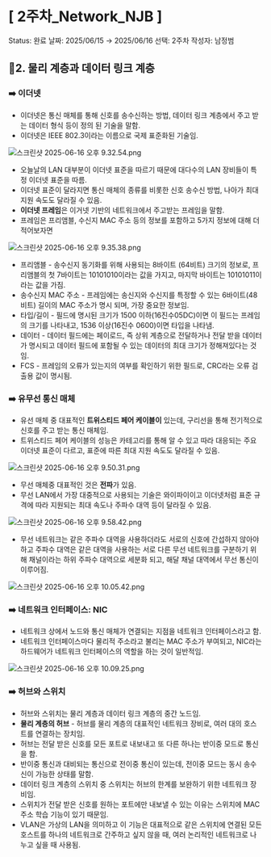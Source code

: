 # [ 2주차_Network_NJB ]

Status: 완료
날짜: 2025/06/15 → 2025/06/16
선택: 2주차
작성자: 남정범

## 📍2. 물리 계층과 데이터 링크 계층

### ➡️ 이더넷

- 이더넷은 통신 매체를 통해 신호를 송수신하는 방법, 데이터 링크 계층에서 주고 받는 데이터 형식 등이 정의 된 기술을 말함.
- 이더넷은 IEEE 802.3이라는 이름으로 국제 표준화된 기술임.

![스크린샷 2025-06-16 오후 9.32.54.png](%5B%202%E1%84%8C%E1%85%AE%E1%84%8E%E1%85%A1_Network_NJB%20%5D%202143d9b5054a8042bf9eff91de4aa7c0/%E1%84%89%E1%85%B3%E1%84%8F%E1%85%B3%E1%84%85%E1%85%B5%E1%86%AB%E1%84%89%E1%85%A3%E1%86%BA_2025-06-16_%E1%84%8B%E1%85%A9%E1%84%92%E1%85%AE_9.32.54.png)

- 오늘날의 LAN 대부분이 이더넷 표준을 따르기 때문에 대다수의 LAN 장비들이 특정 이더넷 표준을 따름.
- 이더넷 표준이 달라지면 통신 매체의 종류를 비롯한 신호 송수신 방법, 나아가 최대 지원 속도도 달라질 수 있음.
- **이더넷 프레임**은 이거넷 기반의 네트워크에서 주고받는 프레임을 말함.
- 프레임은 프리앰블, 수신지 MAC 주소 등의 정보를 포함하고 5가지 정보에 대해 더 적어보자면

![스크린샷 2025-06-16 오후 9.35.38.png](%5B%202%E1%84%8C%E1%85%AE%E1%84%8E%E1%85%A1_Network_NJB%20%5D%202143d9b5054a8042bf9eff91de4aa7c0/%E1%84%89%E1%85%B3%E1%84%8F%E1%85%B3%E1%84%85%E1%85%B5%E1%86%AB%E1%84%89%E1%85%A3%E1%86%BA_2025-06-16_%E1%84%8B%E1%85%A9%E1%84%92%E1%85%AE_9.35.38.png)

- 프리앰블 - 송수신지 동기화를 위해 사용되는 8바이트 (64비트) 크기의 정보로, 프리앰블의 첫 7바이트는 10101010이라는 값을 가지고, 마지막 바이트는 10101011이라는 값을 가짐.
- 송수신지 MAC 주소 - 프레임에는 송신지와 수신지를 특정할 수 있는 6바이트(48비트) 길이의 MAC 주소가 명시 되며, 가장 중요한 정보임.
- 타입/길이 - 필드에 명시된 크기가 1500 이하(16진수05DC)이면 이 필드는 프레임의 크기를 나타내고, 1536 이상(16진수 0600)이면 타입을 나타냄.
- 데이터 - 데이터 필드에는 페이로드, 즉 상위 계층으로 전달하거나 전달 받을 데이터가 명시되고 데이터 필드에 포함될 수 있는 데이터의 최대 크기가 정해져있다는 것임.
- FCS - 프레임의 오류가 있는지의 여부를 확인하기 위한 필드로, CRC라는 오류 검출용 값이 명시됨.

### ➡️ 유무선 통신 매체

- 유선 매체 중 대표적인 **트위스티드 페어 케이블이** 있는데, 구리선을 통해 전기적으로 신호를 주고 받는 통신 매체임.
- 트위스티드 페어 케이블의 성능은 카테고리를 통해 알 수 있고 따라 대응되는 주요 이더넷 표준이 다르고, 표준에 따른 최대 지원 속도도 달라질 수 있음.

![스크린샷 2025-06-16 오후 9.50.31.png](%5B%202%E1%84%8C%E1%85%AE%E1%84%8E%E1%85%A1_Network_NJB%20%5D%202143d9b5054a8042bf9eff91de4aa7c0/%E1%84%89%E1%85%B3%E1%84%8F%E1%85%B3%E1%84%85%E1%85%B5%E1%86%AB%E1%84%89%E1%85%A3%E1%86%BA_2025-06-16_%E1%84%8B%E1%85%A9%E1%84%92%E1%85%AE_9.50.31.png)

- 무선 매체중 대표적인 것은 **전파**가 있음.
- 무선 LAN에서 가장 대중적으로 사용되는 기술은 와이파이이고 이더넷처럼 표준 규격에 따라 지원되는 최대 속도나 주파수 대역 등이 달라질 수 있음.

![스크린샷 2025-06-16 오후 9.58.42.png](%5B%202%E1%84%8C%E1%85%AE%E1%84%8E%E1%85%A1_Network_NJB%20%5D%202143d9b5054a8042bf9eff91de4aa7c0/%E1%84%89%E1%85%B3%E1%84%8F%E1%85%B3%E1%84%85%E1%85%B5%E1%86%AB%E1%84%89%E1%85%A3%E1%86%BA_2025-06-16_%E1%84%8B%E1%85%A9%E1%84%92%E1%85%AE_9.58.42.png)

- 무선 네트워크는 같은 주파수 대역을 사용하더라도 서로의 신호에 간섭하지 않아야하고 주파수 대역은 같은 대역을 사용하는 서로 다른 무선 네트워크를 구분하기 위해 채널이라는 하위 주파수 대역으로 세분화 되고, 해달 채널 대역에서 무선 통신이 이루어짐.

![스크린샷 2025-06-16 오후 10.05.42.png](%5B%202%E1%84%8C%E1%85%AE%E1%84%8E%E1%85%A1_Network_NJB%20%5D%202143d9b5054a8042bf9eff91de4aa7c0/%E1%84%89%E1%85%B3%E1%84%8F%E1%85%B3%E1%84%85%E1%85%B5%E1%86%AB%E1%84%89%E1%85%A3%E1%86%BA_2025-06-16_%E1%84%8B%E1%85%A9%E1%84%92%E1%85%AE_10.05.42.png)

### ➡️ 네트워크 인터페이스: NIC

- 네트워크 상에서 노드와 통신 매체가 연결되는 지점을 네트워크 인터페이스라고 함.
- 네트워크 인터페이스마다 물리적 주소라고 불리는 MAC 주소가 부여되고, NIC라는 하드웨어가 네트워크 인터페이스의 역할을 하는 것이 일반적임.

![스크린샷 2025-06-16 오후 10.09.25.png](%5B%202%E1%84%8C%E1%85%AE%E1%84%8E%E1%85%A1_Network_NJB%20%5D%202143d9b5054a8042bf9eff91de4aa7c0/%E1%84%89%E1%85%B3%E1%84%8F%E1%85%B3%E1%84%85%E1%85%B5%E1%86%AB%E1%84%89%E1%85%A3%E1%86%BA_2025-06-16_%E1%84%8B%E1%85%A9%E1%84%92%E1%85%AE_10.09.25.png)

### ➡️ 허브와 스위치

- 허브와 스위치는 물리 계층과 데이터 링크 계층의 중간 노드임.
- **물리 계층의 허브** - 허브를 물리 계층의 대표적인 네트워크 장비로, 여러 대의 호스트를 연결하는 장치임.
- 허브는 전달 받은 신호를 모든 포트로 내보내고 또 다른 하나는 반이중 모드로 통신을 함.
- 반이중 통신과 대비되는 통신으로 전이중 통신이 있는데, 전이중 모드는 동시 송수신이 가능한 상태를 말함.
- 데이터 링크 계층의 스위치 중 스위치는 허브의 한계를 보완하기 위한 네트워크 장비임.
- 스위치가 전달 받은 신호를 원하는 포트에만 내보낼 수 있는 이유는 스위치에 MAC 주소 학습 기능이 있기 때문임.
- VLAN은 가상의 LAN을 의미하고 이 기능은 대표적으로 같은 스위치에 연결된 모든 호스트를 하나의 네트워크로 간주하고 싶지 않을 때, 여러 논리적인 네트워크로 나누고 싶을 때 사용됨.
